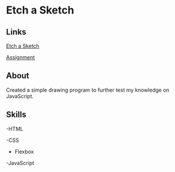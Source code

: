 # Etch a Sketch

## Links
[Etch a Sketch](https://amaty119.github.io/odin-etch-a-sketch/)

[Assignment](https://www.theodinproject.com/lessons/foundations-etch-a-sketch)
## About
Created a simple drawing program to further test my knowledge on JavaScript. 

## Skills
-HTML

-CSS
 - Flexbox
 
 -JavaScript
